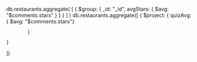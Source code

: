 db.restaurants.aggregate(
   [
     {
       $group:
         {
            _id: "_id",
           avgStars: { $avg: "$comments.stars" }
         }
     }
   ]
)
db.restaurants.aggregate([
   { 
       $project: {
            quizAvg: { $avg: "$comments.stars"}
            
            }

    }
])
